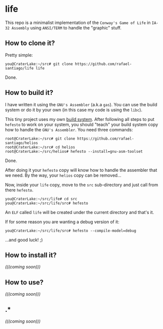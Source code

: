 # life

This repo is a minimalist implementation of the ``Conway's Game of Life`` in ``IA-32 Assembly`` using
``ANSI/TERM`` to handle the "graphic" stuff.

## How to clone it?

Pretty simple:

```
you@CraterLake:~/src# git clone https://github.com/rafael-santiago/life life
```

Done.

## How to build it?

I have written it using the ``GNU's Assembler`` (a.k.a ``gas``). You can use the build system or do it
by your own (in this case my code is using the ``libc``).

This tiny project uses my own [build system](https://github.com/rafael-santiago/hefesto). After following
all steps to put ``hefesto`` to work on your system, you should "teach" your build system copy how to handle the
``GNU's Assembler``. You need three commands:

```
root@CraterLake:~/src# git clone https://github.com/rafael-santiago/helios
root@CraterLake:~/src# cd helios
root@CraterLake:~/src/helios# hefesto --install=gnu-asm-toolset
```

Done.

After doing it your ``hefesto`` copy will know how to handle the assembler that we need. By the way, your
``helios`` copy can be removed...

Now, inside your ``life`` copy, move to the ``src`` sub-directory and just call from there ``hefesto``.

```
you@CraterLake:~/src/life# cd src
you@CraterLake:~/src/life/src# hefesto
```

An ``ELF`` called ``life`` will be created under the current directory and that's it.

If for some reason you are wanting a debug version of it:

```
you@CraterLake:~/src/life/src# hefesto --compile-model=debug
```

...and good luck! ;)

## How to install it?

*(((coming soon)))*

## How to use?

*(((coming soon)))*

## .*

*(((coming soon)))*
